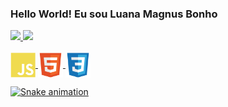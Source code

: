 ### Hello World! Eu sou Luana Magnus Bonho
<div>
  <a href="https://github.com/LuanaMagnusBonho">
  <img height="180em" src="https://github-readme-stats.vercel.app/api?username=LuanaMagnusBonho&show_icons=true&theme=dracula&include_all_comits=true&count_private=true">
  <img height="180em" src="https://github-readme-stats.vercel.app/api/top-langs/?username=LuanaMagnusBonho&layout=compact&langs_count=16&theme=dracula">
</div>

<div style="display: inline_block"><br>
  <img align="center" alt="luana-Js" height="40" width="40" src="https://raw.githubusercontent.com/devicons/devicon/master/icons/javascript/javascript-plain.svg">
  <img align="center" alt="luana-HTML" height="40" width="40" src="https://raw.githubusercontent.com/devicons/devicon/master/icons/html5/html5-original.svg">
  <img align="center" alt="luana-CSS" height="40" width="40" src="https://raw.githubusercontent.com/devicons/devicon/master/icons/css3/css3-original.svg">
</div>

![Snake animation](https://github.com/LuanaMagnusBonho/LuanaMagnusBonho/blob/output/github-contribution-grid-snake.svg)
